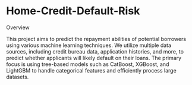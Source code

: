 # Home-Credit-Default-Risk

Overview

This project aims to predict the repayment abilities of potential borrowers using various machine learning techniques. We utilize multiple data sources, including credit bureau data, application histories, and more, to predict whether applicants will likely default on their loans. The primary focus is using tree-based models such as CatBoost, XGBoost, and LightGBM to handle categorical features and efficiently process large datasets.
